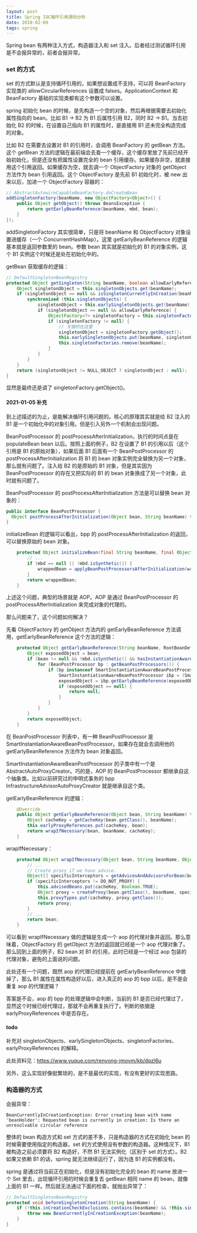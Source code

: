 ```yaml
---
layout: post
title: Spring IOC循环引用源码分析
date: 2018-02-09
tags: spring
---
```

Spring bean 有两种注入方式，构造器注入和 set 注入。后者经过测试循环引用是不会报异常的，前者会报异常。

### set 的方式

set 的方式默认是支持循环引用的，如果想设置成不支持，可以将 BeanFactory 实现类的 allowCircularReferences 设置成 falses。ApplicationContext 和 BeanFactory 基础的实现类都有这个参数可以设置。

spring 初始化 bean 的时候，是先构造一个空的对象，然后再根据需要去初始化属性指向的 bean。比如 B1 -> B2 为 B1 后属性引用 B2，同时 B2 -> B1。当去初始化 B2 的时候，在设置自己指向 B1 的属性时，是直接用 B1 还未完全构造完成的对象。

比如 B2 在需要去设置对 B1 的引用时，会调用 BeanFactory 的 getBean 方法。这个 getBean 方法的逻辑在最前端会去查一个缓存，这个缓存里放了先前已经开始初始化，但是还没有把属性设置完全的 bean 引用缓存。如果缓存非空，就直接用这个引用返回。如果缓存为空，就去调一个 ObjectFactory 对象的 getObject 方法作为 bean 引用返回。这个 ObjectFactory 是先前 B1 初始化时，被 new 出来以后，加进一个 ObjectFactory 容器的：

```java
// AbstractAutowireCapableBeanFactory.doCreateBean
addSingletonFactory(beanName, new ObjectFactory<Object>() {
    public Object getObject() throws BeansException {
        return getEarlyBeanReference(beanName, mbd, bean);
    }
});
```

<!-- more -->

addSingletonFactory 其实很简单，只是将 beanName 和 ObjectFactory 对象设置进缓存（一个 ConcurrentHashMap）。这里 getEarlyBeanReference 的逻辑基本就是返回参数里的 bean。参数 bean 其实就是初始化的 B1 的对象实例，这个 B1 实例这个时候还是处在初始化中的。

getBean 获取缓存的逻辑：

```java
// DefaultSingletonBeanRegistry
protected Object getSingleton(String beanName, boolean allowEarlyReference) {
    Object singletonObject = this.singletonObjects.get(beanName);
    if (singletonObject == null && isSingletonCurrentlyInCreation(beanName)) {
        synchronized (this.singletonObjects) {
            singletonObject = this.earlySingletonObjects.get(beanName);
            if (singletonObject == null && allowEarlyReference) {
                ObjectFactory<?> singletonFactory = this.singletonFactories.get(beanName);
                if (singletonFactory != null) {
                    // 关键的在这里
                    singletonObject = singletonFactory.getObject(); 
                    this.earlySingletonObjects.put(beanName, singletonObject);
                    this.singletonFactories.remove(beanName);
                }
            }
        }
    }
    return (singletonObject != NULL_OBJECT ? singletonObject : null);
}
```

显然是最终还是调了 singletonFactory.getObject()。

#### 2021-01-05 补充

到上述描述的为止，是能解决循环引用问题的。核心的原理其实就是给 B2 注入的 B1 是一个初始化中的对象引用。但是引入另外一个机制会出现问题。

BeanPostProcessor 的 postProcessAfterInitialization，执行的时间点是在 populateBean bean 以后。按照上面的例子，B2 在设置了 B1 的引用以后（这个引用是 B1 的原始对象），如果后面 B1 后面有一个 BeanPostProcessor  的 postProcessAfterInitialization 将 B1 的 bean 对象实例完全替换为另一个对象，那么就有问题了。注入给 B2 的是原始的 B1 对象，但是其实因为 BeanPostProcessor 的存在又把实际的 B1 的 bean 对象换成了另一个对象，此时就有问题了。

BeanPostProcessor 的 postProcessAfterInitialization 方法是可以替换 bean 对象的：

```java
public interface BeanPostProcessor {
  Object postProcessAfterInitialization(Object bean, String beanName) throws BeansException;
}
```

initializeBean 的逻辑可以看出，bpp 的 postProcessAfterInitialization 的返回，可以替换原始的 bean 对象。

```java
	protected Object initializeBean(final String beanName, final Object bean, RootBeanDefinition mbd) {
		// ...
		if (mbd == null || !mbd.isSynthetic()) {
			wrappedBean = applyBeanPostProcessorsAfterInitialization(wrappedBean, beanName);
		}
		return wrappedBean;
	}
```

上述这个问题，典型的场景就是 AOP。AOP 是通过 BeanPostProcessor  的 postProcessAfterInitialization  来完成对象的代理的。

那么问题来了，这个问题如何解决？

先看 ObjectFactory 的 getObject 方法内的 getEarlyBeanReference 方法调用，getEarlyBeanReference  这个方法的逻辑：

```java
	protected Object getEarlyBeanReference(String beanName, RootBeanDefinition mbd, Object bean) {
		Object exposedObject = bean;
		if (bean != null && !mbd.isSynthetic() && hasInstantiationAwareBeanPostProcessors()) {
			for (BeanPostProcessor bp : getBeanPostProcessors()) {
				if (bp instanceof SmartInstantiationAwareBeanPostProcessor) {
					SmartInstantiationAwareBeanPostProcessor ibp = (SmartInstantiationAwareBeanPostProcessor) bp;
					exposedObject = ibp.getEarlyBeanReference(exposedObject, beanName);
					if (exposedObject == null) {
						return null;
					}
				}
			}
		}
		return exposedObject;
	}
```

在 BeanPostProcessor 列表中，有一种 BeanPostProcessor 是 SmartInstantiationAwareBeanPostProcessor。如果存在就会去调用他的 getEarlyBeanReference 方法作为 bean 对象返回。

SmartInstantiationAwareBeanPostProcessor 的子类中有一个是 AbstractAutoProxyCreator。巧的是，AOP 的 BeanPostProcessor 都继承自这个抽象类。比如以前研究过的申明式事务的 bpp InfrastructureAdvisorAutoProxyCreator 就是继承自这个类。

getEarlyBeanReference 的逻辑：

```java
	@Override
	public Object getEarlyBeanReference(Object bean, String beanName) throws BeansException {
		Object cacheKey = getCacheKey(bean.getClass(), beanName);
		this.earlyProxyReferences.put(cacheKey, bean);
		return wrapIfNecessary(bean, beanName, cacheKey);
	}
```

wrapIfNecessary：

```java
	protected Object wrapIfNecessary(Object bean, String beanName, Object cacheKey) {
		// ...
		// Create proxy if we have advice.
		Object[] specificInterceptors = getAdvicesAndAdvisorsForBean(bean.getClass(), beanName, null);
		if (specificInterceptors != DO_NOT_PROXY) {
			this.advisedBeans.put(cacheKey, Boolean.TRUE);
			Object proxy = createProxy(bean.getClass(), beanName, specificInterceptors, new SingletonTargetSource(bean));
			this.proxyTypes.put(cacheKey, proxy.getClass());
			return proxy;
		}
		// ...
		return bean;
	}
```

可以看到 wrapIfNecessary 做的逻辑是生成一个 aop 的代理对象并返回。那么意味着，ObjectFactory 的 getObject 方法的返回就已经是一个 aop 代理对象了。那么回到上面的例子，B2 bean 对 B1 的引用，此时已经是一个经过 aop 包装的代理对象，避免的上面说的问题。

此处还有一个问题，既然 aop 的代理已经提前在 getEarlyBeanReference 中做掉了，那么 B1 属性在属性构造好以后，进入真正的 aop 的 bpp 以后，是不是会重复 aop 的代理逻辑？

答案是不会，aop 的 bpp 的处理逻辑中会判断，当前的 B1 是否已经代理过了，显然这个时候已经代理过，那就不会再重复执行了。判断的依据是 earlyProxyReferences 中是否存在。

#### todo 

补充对 singletonObjects、earlySingletonObjects、singletonFactories、earlyProxyReferences 的解释。

此处资料见：https://www.yuque.com/renyong-jmovm/kb/dpzl6u

另外，这么实现好像挺繁琐的，是不是最优的实现，有没有更好的实现思路。

### 构造器的方式

会报异常：

```
BeanCurrentlyInCreationException: Error creating bean with name 'beanHolder': Requested bean is currently in creation: Is there an unresolvable circular reference
```

整体的 bean 构造方式和 set 方式的差不多，只是构造器的方式在初始化 bean 的时候需要使用指定的构造器，set 的方式使用没有参数的构造器。这种情况下，B1 被构造之前必须要将 B2 构造好，不然 B1 无法实例化（区别于 set 的方式）。B2 如果又依赖 B1 的话，spring 就无法继续运行了，因为连 B1 的实例都没有。

spring 是通过将当前正在初始化，但是没有初始化完全的 bean 的 name 放进一个 Set 里去，出现循环引用的时候会重复去 getBean 相同 name 的 bean，就像上面的 B1 一样。然后就无法通过下面的检查，就抛出异常了：

```java
// DefaultSingletonBeanRegistry
protected void beforeSingletonCreation(String beanName) {
    if (!this.inCreationCheckExclusions.contains(beanName) && !this.singletonsCurrentlyInCreation.add(beanName)) {
        throw new BeanCurrentlyInCreationException(beanName);
    }
}
```

